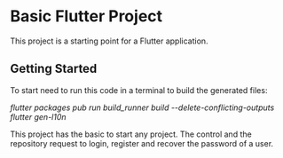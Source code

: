 # Basic Flutter Project

This project is a starting point for a Flutter application.

## Getting Started

To start need to run this code in a terminal to build the generated files:

*flutter packages pub run build_runner build --delete-conflicting-outputs*
*flutter gen-l10n*

This project has the basic to start any project. The control and the repository request to login, register and recover the password of a user.
